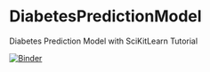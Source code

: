 # DiabetesPredictionModel
Diabetes Prediction Model with SciKitLearn Tutorial

[![Binder](https://mybinder.org/badge_logo.svg)](https://mybinder.org/v2/gh/emmascanlon/diabetespredictionmodel/main?labpath=DiabetesPredictionModel.ipynb)
